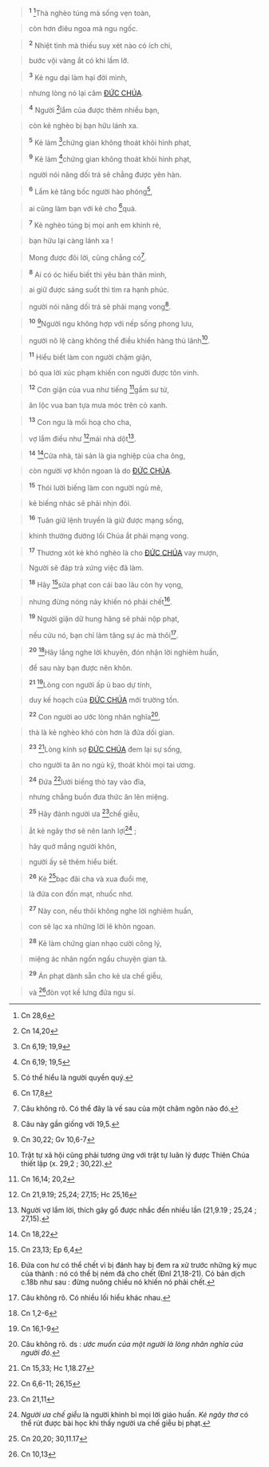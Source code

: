 > <sup><b>1</b></sup> [^1*]Thà nghèo túng mà sống vẹn toàn,
>


> còn hơn điêu ngoa mà ngu ngốc.
>


> <sup><b>2</b></sup> Nhiệt tình mà thiếu suy xét nào có ích chi,
>


> bước vội vàng ắt có khi lầm lỡ.
>


> <sup><b>3</b></sup> Kẻ ngu dại làm hại đời mình,
>


> nhưng lòng nó lại căm [ĐỨC CHÚA]().
>


> <sup><b>4</b></sup> Người [^2*]lắm của được thêm nhiều bạn,
>


> còn kẻ nghèo bị bạn hữu lánh xa.
>


> <sup><b>5</b></sup> Kẻ làm [^3*]chứng gian không thoát khỏi hình phạt,
> 
> <sup><b>9</b></sup> Kẻ làm [^5*]chứng gian không thoát khỏi hình phạt,
>


> người nói năng dối trá sẽ chẳng được yên hàn.
>


> <sup><b>6</b></sup> Lắm kẻ tâng bốc người hào phóng[^1],
>


> ai cũng làm bạn với kẻ cho [^4*]quà.
>


> <sup><b>7</b></sup> Kẻ nghèo túng bị mọi anh em khinh rẻ,
>


> bạn hữu lại càng lánh xa !
>


> Mong được đôi lời, cũng chẳng có[^2].
>


> <sup><b>8</b></sup> Ai có óc hiểu biết thì yêu bản thân mình,
>


> ai giữ được sáng suốt thì tìm ra hạnh phúc.
>


> người nói năng dối trá sẽ phải mạng vong[^3].
>


> <sup><b>10</b></sup> [^6*]Người ngu không hợp với nếp sống phong lưu,
>


> người nô lệ càng không thể điều khiển hàng thủ lãnh[^4].
>


> <sup><b>11</b></sup> Hiểu biết làm con người chậm giận,
>


> bỏ qua lời xúc phạm khiến con người được tôn vinh.
>


> <sup><b>12</b></sup> Cơn giận của vua như tiếng [^7*]gầm sư tử,
>


> ân lộc vua ban tựa mưa móc trên cỏ xanh.
>


> <sup><b>13</b></sup> Con ngu là mối hoạ cho cha,
>


> vợ lắm điều như [^8*]mái nhà dột[^5].
>


> <sup><b>14</b></sup> [^9*]Cửa nhà, tài sản là gia nghiệp của cha ông,
>


> còn người vợ khôn ngoan là do [ĐỨC CHÚA]().
>


> <sup><b>15</b></sup> Thói lười biếng làm con người ngủ mê,
>


> kẻ biếng nhác sẽ phải nhịn đói.
>


> <sup><b>16</b></sup> Tuân giữ lệnh truyền là giữ được mạng sống,
>


> khinh thường đường lối Chúa ắt phải mạng vong.
>


> <sup><b>17</b></sup> Thương xót kẻ khó nghèo là cho [ĐỨC CHÚA]() vay mượn,
>


> Người sẽ đáp trả xứng việc đã làm.
>


> <sup><b>18</b></sup> Hãy [^10*]sửa phạt con cái bao lâu còn hy vọng,
>


> nhưng đừng nóng nảy khiến nó phải chết[^6].
>


> <sup><b>19</b></sup> Người giận dữ hung hăng sẽ phải nộp phạt,
>


> nếu cứu nó, bạn chỉ làm tăng sự ác mà thôi[^7].
>


> <sup><b>20</b></sup> [^11*]Hãy lắng nghe lời khuyên, đón nhận lời nghiêm huấn,
>


> để sau này bạn được nên khôn.
>


> <sup><b>21</b></sup> [^12*]Lòng con người ấp ủ bao dự tính,
>


> duy kế hoạch của [ĐỨC CHÚA]() mới trường tồn.
>


> <sup><b>22</b></sup> Con người ao ước lòng nhân nghĩa[^8],
>


> thà là kẻ nghèo khó còn hơn là đứa dối gian.
>


> <sup><b>23</b></sup> [^13*]Lòng kính sợ [ĐỨC CHÚA]() đem lại sự sống,
>


> cho người ta ăn no ngủ kỹ, thoát khỏi mọi tai ương.
>


> <sup><b>24</b></sup> Đứa [^14*]lười biếng thò tay vào đĩa,
>


> nhưng chẳng buồn đưa thức ăn lên miệng.
>


> <sup><b>25</b></sup> Hãy đánh người ưa [^15*]chế giễu,
>


> ắt kẻ ngây thơ sẽ nên lanh lợi[^9] ;
>


> hãy quở mắng người khôn,
>


> người ấy sẽ thêm hiểu biết.
>


> <sup><b>26</b></sup> Kẻ [^16*]bạc đãi cha và xua đuổi mẹ,
>


> là đứa con đốn mạt, nhuốc nhơ.
>


> <sup><b>27</b></sup> Này con, nếu thôi không nghe lời nghiêm huấn,
>


> con sẽ lạc xa những lời lẽ khôn ngoan.
>


> <sup><b>28</b></sup> Kẻ làm chứng gian nhạo cười công lý,
>


> miệng ác nhân ngốn ngấu chuyện gian tà.
>


> <sup><b>29</b></sup> Án phạt dành sẵn cho kẻ ưa chế giễu,
>


> và [^17*]đòn vọt kề lưng đứa ngu si.
>

[^1]: Có thể hiểu là người quyền quý.
[^2]: Câu không rõ. Có thể đây là vế sau của một châm ngôn nào đó.
[^3]: Câu này gần giống với 19,5.
[^4]: Trật tự xã hội cũng phải tương ứng với trật tự luân lý được Thiên Chúa thiết lập (x. 29,2 ; 30,22).
[^5]: Người vợ lắm lời, thích gây gổ được nhắc đến nhiều lần (21,9.19 ; 25,24 ; 27,15).
[^6]: Đứa con hư có thể chết vì bị đánh hay bị đem ra xử trước những kỳ mục của thành : nó có thể bị ném đá cho chết (Đnl 21,18-21). Có bản dịch c.18b như sau : đừng nuông chiều nó khiến nó phải chết.
[^7]: Câu không rõ. Có nhiều lối hiểu khác nhau.
[^8]: Câu không rõ. ds : *ước muốn của một người là lòng nhân nghĩa của người đó*.
[^9]: *Người ưa chế giễu* là người khinh bỉ mọi lời giáo huấn. *Kẻ ngây thơ* có thể rút được bài học khi thấy người ưa chế giễu bị phạt.
[^1*]: Cn 28,6
[^2*]: Cn 14,20
[^3*]: Cn 6,19; 19,9
[^4*]: Cn 17,8
[^5*]: Cn 6,19; 19,5
[^6*]: Cn 30,22; Gv 10,6-7
[^7*]: Cn 16,14; 20,2
[^8*]: Cn 21,9.19; 25,24; 27,15; Hc 25,16
[^9*]: Cn 18,22
[^10*]: Cn 23,13; Ep 6,4
[^11*]: Cn 1,2-6
[^12*]: Cn 16,1-9
[^13*]: Cn 15,33; Hc 1,18.27
[^14*]: Cn 6,6-11; 26,15
[^15*]: Cn 21,11
[^16*]: Cn 20,20; 30,11.17
[^17*]: Cn 10,13